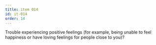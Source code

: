 ```yaml
---
title: item 014
id: it-014
order: 14
---
```

Trouble experiencing positive feelings (for example, being unable to feel happiness or have loving feelings for people close to you)?